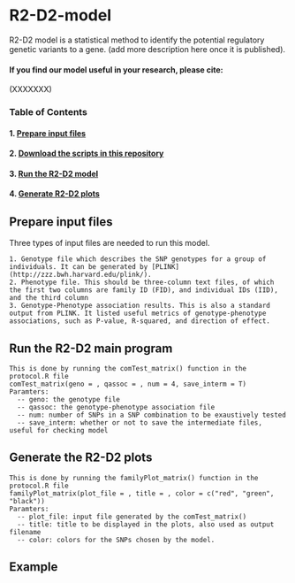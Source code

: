 # R2-D2-model
R2-D2 model is a statistical method to identify the potential regulatory genetic variants to a gene. (add more description here once it is published).

#### If you find our model useful in your research, please cite:

(XXXXXXX)

### Table of Contents

#### 1. [Prepare input files](#prepare-input-files)
#### 2. [Download the scripts in this repository](https://github.com/saffenlab/R2-D2-model.git)
#### 3. [Run the R2-D2 model](#run-the-r2-d2-main-program)
#### 4. [Generate R2-D2 plots](#generate-the-r2-d2-plots)


## Prepare input files
Three types of input files are needed to run this model. 

    1. Genotype file which describes the SNP genotypes for a group of individuals. It can be generated by [PLINK](http://zzz.bwh.harvard.edu/plink/).  
    2. Phenotype file. This should be three-column text files, of which the first two columns are family ID (FID), and individual IDs (IID), and the third column 
    3. Genotype-Phenotype association results. This is also a standard output from PLINK. It listed useful metrics of genotype-phenotype associations, such as P-value, R-squared, and direction of effect.

## Run the R2-D2 main program
    This is done by running the comTest_matrix() function in the protocol.R file
    comTest_matrix(geno = , qassoc = , num = 4, save_interm = T)
    Paramters:
      -- geno: the genotype file
      -- qassoc: the genotype-phenotype association file
      -- num: number of SNPs in a SNP combination to be exaustively tested
      -- save_interm: whether or not to save the intermediate files, useful for checking model
      
      
## Generate the R2-D2 plots
    This is done by running the familyPlot_matrix() function in the protocol.R file
    familyPlot_matrix(plot_file = , title = , color = c("red", "green", "black")) 
    Paramters:
      -- plot_file: input file generated by the comTest_matrix()
      -- title: title to be displayed in the plots, also used as output filename
      -- color: colors for the SNPs chosen by the model.

## Example
